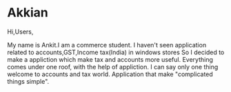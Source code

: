 # Akkian

Hi,Users,

My name is Ankit.I am a commerce student.
I haven't seen application related to accounts,GST,Income tax(India) in windows stores
So I decided to make a appliction which make tax and accounts more useful.
Everything comes under one roof, with the help of appliction.
I can say only one thing
welcome to accounts and tax world.
Application that make "complicated things simple".
